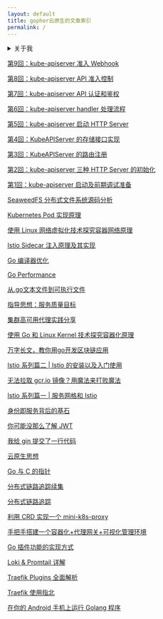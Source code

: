 ```yaml
---
layout: default
title: gopher云原生的文章索引
permalink: /
---
```


<details>

<summary>关于我</summary><br>

<ul>
  <li>Email ：<a href="mailto:zoujh99@qq.com">zoujh99@qq.com</a></li>
  <li>GitHub ：<a href="https://github.com/togettoyou">https://github.com/togettoyou</a></li>
  <li>微信公众号 ：gopher云原生</li>
</ul>

<p><img src="https://user-images.githubusercontent.com/55381228/224645371-85fa0552-108b-4648-8dc8-79663c09fd34.png" width="300px" /></p>

</details><p></p>

[第9回：kube-apiserver 准入 Webhook](https://mp.weixin.qq.com/s/uFrxQOX4C8SFH01Ys2H8Wg)

[第8回：kube-apiserver API 准入控制](https://mp.weixin.qq.com/s/tosna4E1DV5VriP0IkMqgQ)

[第7回：kube-apiserver API 认证和鉴权](https://mp.weixin.qq.com/s/H61V0hmWZTt7tFDL-vXG2Q)

[第6回：kube-apiserver handler 处理流程](https://mp.weixin.qq.com/s/irzVgyCguwJUfOcoM4jUPg)

[第5回：kube-apiserver 启动 HTTP Server](https://mp.weixin.qq.com/s/r61a2Jg7IgPqgZme05VUwQ)

[第4回：KubeAPIServer 的存储接口实现](https://mp.weixin.qq.com/s/L0DI_w-dVWxiHoSBnPUUtg)

[第3回：KubeAPIServer 的路由注册](https://mp.weixin.qq.com/s/mbbNEnx_yhJKlzu3TvLh4A)

[第2回：kube-apiserver 三种 HTTP Server 的初始化](https://mp.weixin.qq.com/s/q5lS_NJrCzZ3EtCGUEXpBw)

[第1回：kube-apiserver 启动及前期调试准备](https://mp.weixin.qq.com/s/eSFkynovoluCLqhNUxR2uw)

[SeaweedFS 分布式文件系统源码分析](https://mp.weixin.qq.com/s/apkJ1fG7jwdlC6D4KH0Dkw)

[Kubernetes Pod 实现原理](https://mp.weixin.qq.com/s/b8Ohs8Z-HRMajAas1GkTvg)

[使用 Linux 网络虚拟化技术探究容器网络原理](https://mp.weixin.qq.com/s/aXotIih1RkpyDTaokJjGPw)

[Istio Sidecar 注入原理及其实现](https://mp.weixin.qq.com/s/XABVBH29GQX2ABdfIlKrnw)

[Go 编译器优化](https://mp.weixin.qq.com/s/eWM9AvG1qXnMWF4qIwhnVQ)

[Go Performance](https://mp.weixin.qq.com/s/mTHBJrseyWmEBxgPaqQJtw)

[从.go文本文件到可执行文件](https://mp.weixin.qq.com/s/V5wAZcTbunU3HdS1xaWavQ)

[指导思想：服务质量目标](https://mp.weixin.qq.com/s/BmiS_lQqnZwhFmQDJMWtYA)

[集群高可用代理实践分享](https://mp.weixin.qq.com/s/ldw-TroDklazh04aiLVwoA)

[使用 Go 和 Linux Kernel 技术探究容器化原理](https://mp.weixin.qq.com/s/BBIrbdPd0uRafEy81WYq2g)

[万字长文，教你用go开发区块链应用](https://mp.weixin.qq.com/s/yDmGwfRjXxDJfgv1d0p3Ig)

[Istio 系列篇二 \| Istio 的安装以及入门使用](https://mp.weixin.qq.com/s/DqZkK8in4XXUTMen16K1hg)

[无法拉取 gcr.io 镜像？用魔法来打败魔法](https://mp.weixin.qq.com/s/Vt0FRTx1PsoYFdLa0QZzWw)

[Istio 系列篇一 \| 服务网格和 Istio](https://mp.weixin.qq.com/s/gJA0sgNPwY95H8vyjjCIUw)

[身份即服务背后的基石](https://mp.weixin.qq.com/s/gbHCVlwzu29JJN9wInaW0Q)

[你可能没那么了解 JWT](https://mp.weixin.qq.com/s/BAv62gfVMpriJNWdPcbPuw)

[我给 gin 提交了一行代码](https://mp.weixin.qq.com/s/LoY0n1BV3vomoeBEpfGX9w)

[云原生思想](https://mp.weixin.qq.com/s/H__pRS844SJSPiYfCqzozA)

[Go 与 C 的指针](https://mp.weixin.qq.com/s/7vrAXh3frbMT_qzUo4deKw)

[分布式链路追踪续集](https://mp.weixin.qq.com/s/lriEqTo6-f8Kn1yXeGyP5Q)

[分布式链路追踪](https://mp.weixin.qq.com/s/zeXTZ96YtrLLOeUlQH-AXg)

[利用 CRD 实现一个 mini-k8s-proxy](https://mp.weixin.qq.com/s/SXF8OX_i4FBqBI2BZCfaoQ)

[手把手搭建一个容器化+代理网关+可视化管理环境](https://mp.weixin.qq.com/s/ZVqio9qwanxwv0iN0HNqGA)

[Go 插件功能的实现方式](https://mp.weixin.qq.com/s/7yC1WFoIHtzKOZ5M-kz0PQ)

[Loki & Promtail 详解](https://mp.weixin.qq.com/s/qwv_4Q-QvxXBo7Qkt-Mqvw)

[Traefik Plugins 全面解析](https://mp.weixin.qq.com/s/ftxq44airqId0AYFN-3nww)

[Traefik 使用指北](https://mp.weixin.qq.com/s/gyHj14ysX2mi6PsliA2Y1A)

[在你的 Android 手机上运行 Golang 程序](https://mp.weixin.qq.com/s/-PLlqdkN9VRetGqv6sx6nQ)

